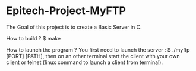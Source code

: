 # Epitech-Project-MyFTP

The Goal of this project is to create a Basic Server in C.

How to build ? $ make

How to launch the program ? You first need to launch the server : $ ./myftp [PORT] [PATH], then on an other terminal start the client with your own client or telnet (linux command to launch a client from terminal).
